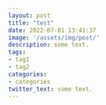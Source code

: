 ```yaml
---
layout: post
title: "test"
date: 2022-07-01 13:41:37
image: '/assets/img/post/'
description: some text.
tags:
- tag1
- tag2
categories:
- categories
twitter_text: some text.
---
```

